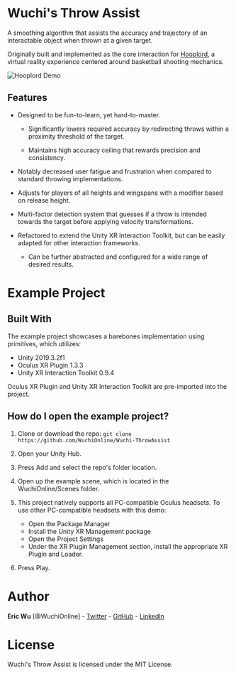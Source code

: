 # Wuchi's Throw Assist

A smoothing algorithm that assists the accuracy and trajectory of an interactable object when thrown at a given target.

Originally built and implemented as the core interaction for [Hooplord](https://wuchi.online/hooplord), a virtual reality experience centered around basketball shooting mechanics.

![Hooplord Demo](GIF/HooplordThrow.gif)

## Features

- Designed to be fun-to-learn, yet hard-to-master.

	- Significantly lowers required accuracy by redirecting throws within a proximity threshold of the target.
	
	- Maintains high accuracy ceiling that rewards precision and consistency.

- Notably decreased user fatigue and frustration when compared to standard throwing implementations.

- Adjusts for players of all heights and wingspans with a modifier based on release height.

- Multi-factor detection system that guesses if a throw is intended towards the target before applying velocity transformations.

- Refactored to extend the Unity XR Interaction Toolkit, but can be easily adapted for other interaction frameworks.

	- Can be further abstracted and configured for a wide range of desired results.

# Example Project

## Built With

The example project showcases a barebones implementation using primitives, which utilizes:

* Unity 2019.3.2f1
* Oculus XR Plugin 1.3.3
* Unity XR Interaction Toolkit 0.9.4

Oculus XR Plugin and Unity XR Interaction Toolkit are pre-imported into the project.

## How do I open the example project?

1. Clone or download the repo: ```git clone https://github.com/WuchiOnline/Wuchi-ThrowAssist```
2. Open your Unity Hub.
3. Press Add and select the repo's folder location.
4. Open up the example scene, which is located in the WuchiOnline/Scenes folder.
5. This project natively supports all PC-compatible Oculus headsets. To use other PC-compatible headsets with this demo:

	- Open the Package Manager
	- Install the Unity XR Management package
	- Open the Project Settings
	- Under the XR Plugin Management section, install the appropriate XR Plugin and Loader.
	
6. Press Play.

# Author

**Eric Wu** [@WuchiOnline] - [Twitter](https://twitter.com/WuchiOnline) - [GitHub](https://github.com/WuchiOnline) - [LinkedIn](https://www.linkedin.com/in/ericwu90/)

# License

Wuchi's Throw Assist is licensed under the MIT License.
